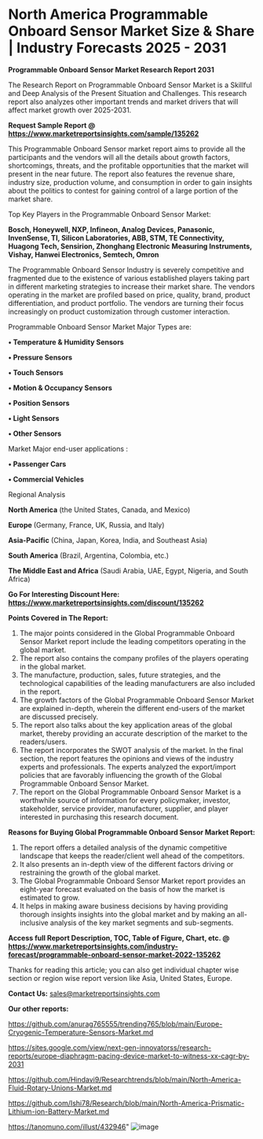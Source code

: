 # North America Programmable Onboard Sensor Market Size & Share | Industry Forecasts 2025 - 2031

<strong>Programmable Onboard Sensor Market Research Report 2031</strong>

The Research Report on Programmable Onboard Sensor Market is a Skillful and Deep Analysis of the Present Situation and Challenges. This research report also analyzes other important trends and market drivers that will affect market growth over 2025-2031.

<strong>Request Sample Report @ <a href=https://www.marketreportsinsights.com/sample/135262>https://www.marketreportsinsights.com/sample/135262</a></strong>

This Programmable Onboard Sensor market report aims to provide all the participants and the vendors will all the details about growth factors, shortcomings, threats, and the profitable opportunities that the market will present in the near future. The report also features the revenue share, industry size, production volume, and consumption in order to gain insights about the politics to contest for gaining control of a large portion of the market share.

Top Key Players in the Programmable Onboard Sensor Market:

<strong>Bosch, Honeywell, NXP, Infineon, Analog Devices, Panasonic, InvenSense, TI, Silicon Laboratories, ABB, STM, TE Connectivity, Huagong Tech, Sensirion, Zhonghang Electronic Measuring Instruments, Vishay, Hanwei Electronics, Semtech, Omron</strong>

The Programmable Onboard Sensor Industry is severely competitive and fragmented due to the existence of various established players taking part in different marketing strategies to increase their market share. The vendors operating in the market are profiled based on price, quality, brand, product differentiation, and product portfolio. The vendors are turning their focus increasingly on product customization through customer interaction.

Programmable Onboard Sensor Market Major Types are:

<strong>• Temperature & Humidity Sensors

• Pressure Sensors

• Touch Sensors

• Motion & Occupancy Sensors

• Position Sensors

• Light Sensors

• Other Sensors</strong>

Market Major end-user applications :

<strong>• Passenger Cars

• Commercial Vehicles</strong>

Regional Analysis

</u><strong><b>North America</b></strong> (the United States, Canada, and Mexico)

<strong><b>Europe </b></strong>(Germany, France, UK, Russia, and Italy)

<strong><b>Asia-Pacific</b></strong> (China, Japan, Korea, India, and Southeast Asia)

<strong><b>South America</b></strong> (Brazil, Argentina, Colombia, etc.)

<strong><b>The Middle East and Africa</b></strong> (Saudi Arabia, UAE, Egypt, Nigeria, and South Africa)

<strong>Go For Interesting Discount Here: <a href=https://www.marketreportsinsights.com/discount/135262>https://www.marketreportsinsights.com/discount/135262</a></strong>

<strong>Points Covered in The Report:</strong>
<ol>
  <li>The major points considered in the Global Programmable Onboard Sensor Market report include the leading competitors operating in the global market.</li>
  <li>The report also contains the company profiles of the players operating in the global market.</li>
  <li>The manufacture, production, sales, future strategies, and the technological capabilities of the leading manufacturers are also included in the report.</li>
  <li>The growth factors of the Global Programmable Onboard Sensor Market are explained in-depth, wherein the different end-users of the market are discussed precisely.</li>
  <li>The report also talks about the key application areas of the global market, thereby providing an accurate description of the market to the readers/users.</li>
  <li>The report incorporates the SWOT analysis of the market. In the final section, the report features the opinions and views of the industry experts and professionals. The experts analyzed the export/import policies that are favorably influencing the growth of the Global Programmable Onboard Sensor Market.</li>
  <li>The report on the Global Programmable Onboard Sensor Market is a worthwhile source of information for every policymaker, investor, stakeholder, service provider, manufacturer, supplier, and player interested in purchasing this research document.</li>
</ol>
<strong>Reasons for Buying Global Programmable Onboard Sensor Market Report:</strong>

<ol>
  <li>The report offers a detailed analysis of the dynamic competitive landscape that keeps the reader/client well ahead of the competitors.</li>
  <li>It also presents an in-depth view of the different factors driving or restraining the growth of the global market.</li>
  <li>The Global Programmable Onboard Sensor Market report provides an eight-year forecast evaluated on the basis of how the market is estimated to grow.</li>
  <li>It helps in making aware business decisions by having providing thorough insights insights into the global market and by making an all-inclusive analysis of the key market segments and sub-segments.</li>
</ol>
<strong>Access full Report Description, TOC, Table of Figure, Chart, etc. @ <a href=https://www.marketreportsinsights.com/industry-forecast/programmable-onboard-sensor-market-2022-135262>https://www.marketreportsinsights.com/industry-forecast/programmable-onboard-sensor-market-2022-135262</a></strong>


Thanks for reading this article; you can also get individual chapter wise section or region wise report version like Asia, United States, Europe.

<strong>Contact Us:</strong>
sales@marketreportsinsights.com

<strong>Our other reports:</strong>

<a href=https://github.com/anurag765555/trending765/blob/main/Europe-Cryogenic-Temperature-Sensors-Market.md>https://github.com/anurag765555/trending765/blob/main/Europe-Cryogenic-Temperature-Sensors-Market.md</a>

<a href=https://sites.google.com/view/next-gen-innovatorss/research-reports/europe-diaphragm-pacing-device-market-to-witness-xx-cagr-by-2031>https://sites.google.com/view/next-gen-innovatorss/research-reports/europe-diaphragm-pacing-device-market-to-witness-xx-cagr-by-2031</a>

<a href=https://github.com/Hindavi9/Researchtrends/blob/main/North-America-Fluid-Rotary-Unions-Market.md>https://github.com/Hindavi9/Researchtrends/blob/main/North-America-Fluid-Rotary-Unions-Market.md</a>

<a href=https://github.com/Ishi78/Research/blob/main/North-America-Prismatic-Lithium-ion-Battery-Market.md>https://github.com/Ishi78/Research/blob/main/North-America-Prismatic-Lithium-ion-Battery-Market.md</a>

<a href=https://tanomuno.com/illust/432946>https://tanomuno.com/illust/432946</a>"
![image](https://github.com/user-attachments/assets/6e95d449-ff38-44ee-9851-8681737d3fb8)
